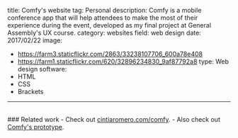 title: Comfy's website
tag: Personal
description: Comfy is a mobile conference app that will help attendees to make the most of their experience during the event, developed as my final project at General Assembly's UX course. 
category: websites
field: web design
date: 2017/02/22
image: 
- https://farm3.staticflickr.com/2863/33238107706_600a78e408
- https://farm1.staticflickr.com/620/32896234830_9af87792a8
type: Web design
software:
- HTML
- CSS
- Brackets
---
<br/>
### Related work
- Check out <a href="http://cintiaromero.com/comfy" target="_blank">cintiaromero.com/comfy</a>.
- Also check out <a href="/ux/personal-comfy-prototype/">Comfy's prototype</a>.